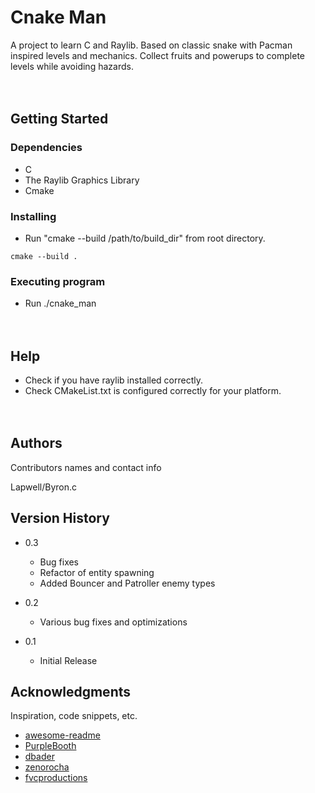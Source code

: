 # Cnake Man

A project to learn C and Raylib.
Based on classic snake with Pacman inspired levels and mechanics. Collect fruits and powerups to complete levels while avoiding hazards.
<br/><br/><br/>

## Getting Started

### Dependencies

* C
* The Raylib Graphics Library
* Cmake

### Installing

* Run "cmake --build /path/to/build_dir" from root directory.

```
cmake --build .
```

### Executing program

* Run ./cnake_man
<br/><br/><br/>

## Help

* Check if you have raylib installed correctly.
* Check CMakeList.txt is configured correctly for your platform.
<br/><br/><br/>

## Authors

Contributors names and contact info

Lapwell/Byron.c


## Version History
* 0.3
    * Bug fixes
    * Refactor of entity spawning
    * Added Bouncer and Patroller enemy types

* 0.2
    * Various bug fixes and optimizations
* 0.1
    * Initial Release

## Acknowledgments

Inspiration, code snippets, etc.
* [awesome-readme](https://github.com/matiassingers/awesome-readme)
* [PurpleBooth](https://gist.github.com/PurpleBooth/109311bb0361f32d87a2)
* [dbader](https://github.com/dbader/readme-template)
* [zenorocha](https://gist.github.com/zenorocha/4526327)
* [fvcproductions](https://gist.github.com/fvcproductions/1bfc2d4aecb01a834b46)
